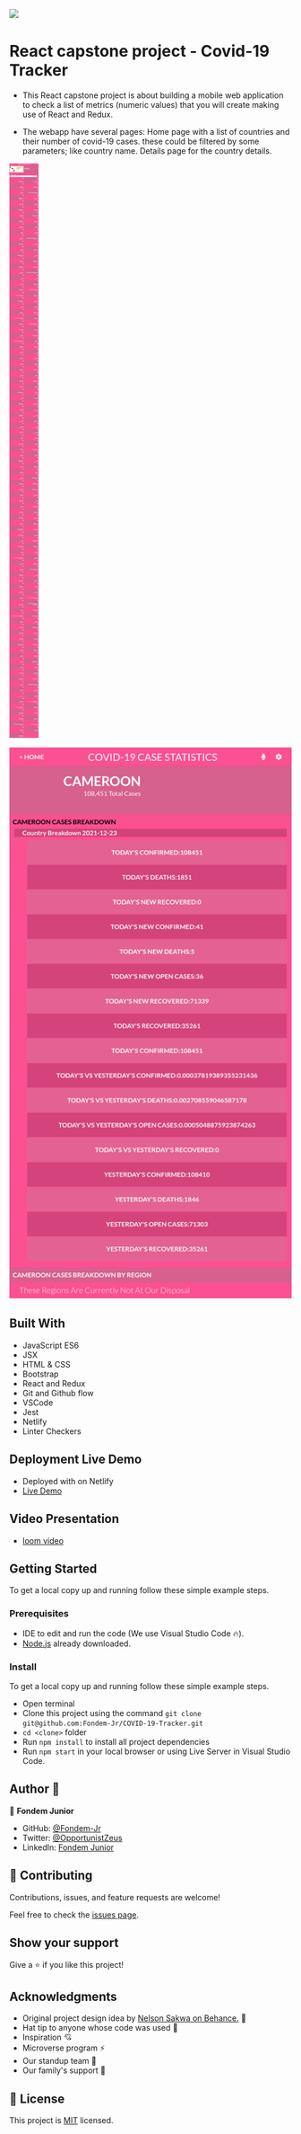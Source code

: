 ![](https://img.shields.io/badge/Microverse-blueviolet)

# React capstone project - Covid-19 Tracker

- This React capstone project is about building a mobile web application to check a list of metrics (numeric values) that you will create making use of React and Redux.
  
- The webapp have several pages:
Home page with a list of countries and their number of covid-19 cases. these could be filtered by some parameters; like  country name. 
Details page for the country details.

![screenshot](./src/assets/HomeReact%20App.png)


![screenshot](./src/assets/DetailsReact%20App.png)

## Built With

- JavaScript ES6
- JSX
- HTML & CSS
- Bootstrap
- React and Redux
- Git and Github flow
- VSCode
- Jest
- Netlify
- Linter Checkers

## Deployment Live Demo

 - Deployed with on Netlify
  - [Live Demo]()
## Video Presentation
 - [loom video]() 
## Getting Started

To get a local copy up and running follow these simple example steps.

### Prerequisites

- IDE to edit and run the code (We use Visual Studio Code 🔥).
- [Node.js](https://nodejs.org/en/download/) already downloaded.

### Install

To get a local copy up and running follow these simple example steps.
- Open terminal
- Clone this project using the command `git clone git@github.com:Fondem-Jr/COVID-19-Tracker.git`
- `cd <clone>` folder
- Run `npm install` to install all project dependencies
- Run `npm start` in your local browser or using Live Server in Visual Studio Code.

## Author 👤 

👤 **Fondem Junior**

- GitHub: [@Fondem-Jr](https://github.com/Fondem-Jr)
- Twitter: [@OpportunistZeus](https://twitter.com/OpportunistZeus)
- LinkedIn: [Fondem Junior](https://www.linkedin.com/in/fondem-junior-57484744/)
## 🤝 Contributing

Contributions, issues, and feature requests are welcome!

Feel free to check the [issues page](https://github.com/Fondem-Jr/COVID-19-Tracker/issues).

## Show your support

Give a ⭐️ if you like this project!


## Acknowledgments
- Original project design idea by [Nelson Sakwa on Behance.](https://www.behance.net/sakwadesignstudio) 🙌
- Hat tip to anyone whose code was used 🔰
- Inspiration 💘
- Microverse program ⚡
- Our standup team 🏹
- Our family's support 🙌

## 📝 License

This project is [MIT](https://opensource.org/licenses/MIT) licensed.
